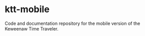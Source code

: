 # ktt-mobile
Code and documentation repository for the mobile version of the Keweenaw Time Traveler.
